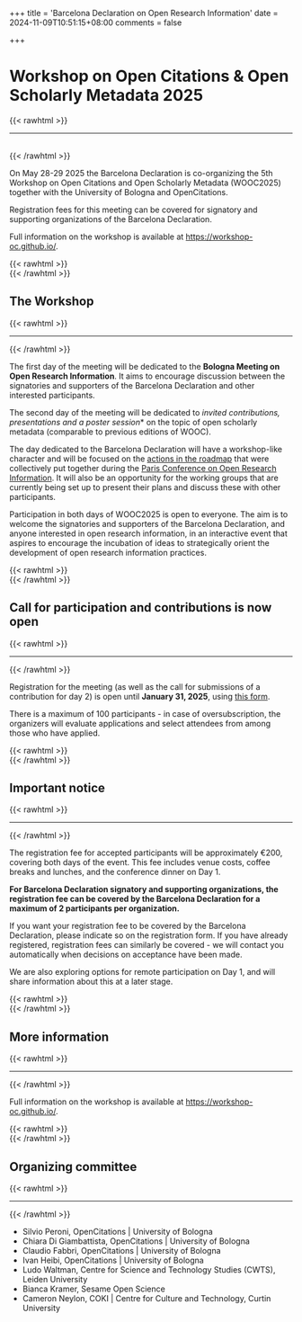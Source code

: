 +++
title = 'Barcelona Declaration on Open Research Information'
date = 2024-11-09T10:51:15+08:00
comments = false

+++

# Workshop on Open Citations & Open Scholarly Metadata 2025
{{< rawhtml >}}
<hr class="small">
</br>
{{< /rawhtml >}}

On May 28-29 2025 the Barcelona Declaration is co-organizing the 5th Workshop on Open Citations and Open Scholarly Metadata (WOOC2025) together with the University of Bologna and OpenCitations. 

Registration fees for this meeting can be covered for signatory and supporting organizations of the Barcelona Declaration. 

Full information on the workshop is available at https://workshop-oc.github.io/.


{{< rawhtml >}}
</br>
{{< /rawhtml >}}
## The Workshop
{{< rawhtml >}}
<hr class="small">
{{< /rawhtml >}}

The first day of the meeting will be dedicated to the **Bologna Meeting on Open Research Information**. It aims to encourage discussion between the signatories and supporters of the Barcelona Declaration and other interested participants. 

The second day of the meeting will be dedicated to *invited contributions, presentations and a poster session** on the topic of open scholarly metadata (comparable to previous editions of WOOC).

The day dedicated to the Barcelona Declaration will have a workshop-like character and will be focused on the [actions in the roadmap](https://doi.org/10.5281/zenodo.14054244) that were collectively put together during the [Paris Conference on Open Research Information](/conference_2024_paris). It will also be an opportunity for the working groups that are currently being set up to present their plans and discuss these with other participants.

Participation in both days of WOOC2025 is open to everyone. The aim is to welcome the signatories and supporters of the Barcelona Declaration, and anyone interested in open research information, in an interactive event that aspires to encourage the incubation of ideas to strategically orient the development of open research information practices.


{{< rawhtml >}}
</br>
{{< /rawhtml >}}
## Call for participation and contributions is now open
{{< rawhtml >}}
<hr class="small">
{{< /rawhtml >}}

Registration for the meeting (as well as the call for submissions of a contribution for day 2)  is open until **January 31, 2025**, using [this form](https://forms.gle/Z7J36XSdPa9tkSop7). 

There is a maximum of 100 participants - in case of oversubscription, the organizers will evaluate applications and select attendees from among those who have applied. 

{{< rawhtml >}}
</br>
{{< /rawhtml >}}
## Important notice
{{< rawhtml >}}
<hr class="small">
{{< /rawhtml >}}

The registration fee for accepted participants will be approximately €200, covering both days of the event. This fee includes venue costs, coffee breaks and lunches, and the conference dinner on Day 1. 

**For Barcelona Declaration signatory and supporting organizations, the registration fee can be covered by the Barcelona Declaration for a maximum of 2 participants per organization.** 

If you want your registration fee to be covered by the Barcelona Declaration, please indicate so on the registration form. If you have already registered, registration fees can similarly be covered - we will contact you automatically when decisions on acceptance have been made. 

We are also exploring options for remote participation on Day 1, and will share information about this at a later stage.



{{< rawhtml >}}
</br>
{{< /rawhtml >}}
## More information
{{< rawhtml >}}
<hr class="small">
{{< /rawhtml >}}

Full information on the workshop is available at https://workshop-oc.github.io/.

{{< rawhtml >}}
</br>
{{< /rawhtml >}}
## Organizing committee
{{< rawhtml >}}
<hr class="small">
{{< /rawhtml >}}

* Silvio Peroni, OpenCitations | University of Bologna
* Chiara Di Giambattista, OpenCitations | University of Bologna
* Claudio Fabbri, OpenCitations | University of Bologna
* Ivan Heibi, OpenCitations | University of Bologna
* Ludo Waltman, Centre for Science and Technology Studies (CWTS), Leiden University
* Bianca Kramer, Sesame Open Science
* Cameron Neylon, COKI | Centre for Culture and Technology, Curtin University